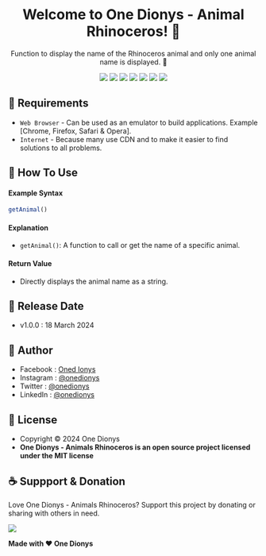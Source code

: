 <h1 align="center">Welcome to One Dionys - Animal Rhinoceros! 👋 </h1>

<p align="center">Function to display the name of the Rhinoceros animal and only one animal name is displayed. 💖 </p>

<p align="center">
<img src="https://img.shields.io/github/contributors/onedionys/onedionys-animal-rhinoceros?style=flat-square">
<img src="https://img.shields.io/github/issues/onedionys/onedionys-animal-rhinoceros?style=flat-square">
<img src="https://img.shields.io/github/stars/onedionys/onedionys-animal-rhinoceros?style=flat-square"> 
<img src="https://img.shields.io/github/forks/onedionys/onedionys-animal-rhinoceros?style=flat-square">
<img src="https://img.shields.io/github/last-commit/onedionys/onedionys-animal-rhinoceros.svg?style=flat-square">
<img src="https://img.shields.io/github/languages/code-size/onedionys/onedionys-animal-rhinoceros?style=flat-square">
<img src="https://img.shields.io/github/license/onedionys/onedionys-animal-rhinoceros?style=flat-square">
</p>

## 💾 Requirements

* `Web Browser` - Can be used as an emulator to build applications. Example [Chrome, Firefox, Safari & Opera].
* `Internet` - Because many use CDN and to make it easier to find solutions to all problems.

## 🎯 How To Use

#### Example Syntax

```javascript
getAnimal()
```

#### Explanation

* `getAnimal()`: A function to call or get the name of a specific animal.

#### Return Value

* Directly displays the animal name as a string.

## 📆 Release Date

* v1.0.0 : 18 March 2024

## 🧑 Author

* Facebook : <a href="https://www.facebook.com/theonedionys"> Oned Ionys</a>
* Instagram : <a href="https://www.instagram.com/onedionys/"> @onedionys</a>
* Twitter : <a href="https://twitter.com/onedionys"> @onedionys</a>
* LinkedIn :  <a href="https://www.linkedin.com/in/onedionys/"> @onedionys</a>

## 📝 License

* Copyright © 2024 One Dionys
* **One Dionys - Animals Rhinoceros is an open source project licensed under the MIT license**

## ☕️ Suppport & Donation

Love One Dionys - Animals Rhinoceros? Support this project by donating or sharing with others in need.

<a href="https://www.buymeacoffee.com/onedionys"><img src="https://img.shields.io/badge/Buy_Me_A_Coffee-FFDD00?style=for-the-badge&logo=buy-me-a-coffee&logoColor=black"/> </a>

**Made with ❤️ One Dionys**
